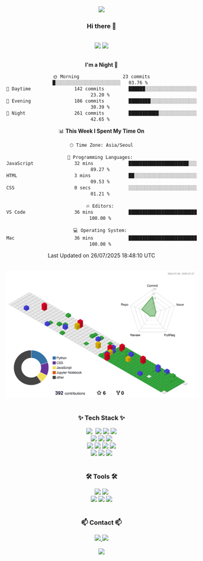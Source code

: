 <div align="center">
  <img src="https://capsule-render.vercel.app/api?type=waving&height=150&color=gradient&text=✈️✈️✈️&fontAlign=70&fontAlignY=50&animation=twinkling">
</div>

<h3 align="center">Hi there 👋</h3>

<br />

<div align="center">
<picture>
  <source
    srcset="https://github-readme-stats.vercel.app/api?username=devhaaana&show_icons=true&count_private=true&theme=radical"
    media="(prefers-color-scheme: dark)"
  />
  <source
    srcset="https://github-readme-stats.vercel.app/api?username=devhaaana&show_icons=true&count_private=true&theme=flag-india"
    media="(prefers-color-scheme: light), (prefers-color-scheme: no-preference)"
  />
  <img src="https://github-readme-stats.vercel.app/api?username=devhaaana&show_icons=true&count_private=true" />
</picture>
<picture>
  <source
    srcset="https://github-readme-stats.vercel.app/api/top-langs/?username=devhaaana&langs_count=8&count_private=true&layout=compact&theme=radical"
    media="(prefers-color-scheme: dark)"
  />
  <source
    srcset="https://github-readme-stats.vercel.app/api/top-langs/?username=devhaaana&langs_count=8&count_private=true&layout=compact&theme=flag-india"
    media="(prefers-color-scheme: light), (prefers-color-scheme: no-preference)"
  />
  <img src="https://github-readme-stats.vercel.app/api/top-langs/?username=devhaaana&langs_count=8&count_private=true&layout=compact" />
</picture>
</div>

<br />

<div align="center">
  
<!--START_SECTION:waka-->
**I'm a Night 🦉** 

```text
🌞 Morning                23 commits          █░░░░░░░░░░░░░░░░░░░░░░░░   03.76 % 
🌆 Daytime                142 commits         ██████░░░░░░░░░░░░░░░░░░░   23.20 % 
🌃 Evening                186 commits         ████████░░░░░░░░░░░░░░░░░   30.39 % 
🌙 Night                  261 commits         ███████████░░░░░░░░░░░░░░   42.65 % 
```


📊 **This Week I Spent My Time On** 

```text
🕑︎ Time Zone: Asia/Seoul

💬 Programming Languages: 
JavaScript               32 mins             ██████████████████████░░░   89.27 % 
HTML                     3 mins              ██░░░░░░░░░░░░░░░░░░░░░░░   09.53 % 
CSS                      0 secs              ░░░░░░░░░░░░░░░░░░░░░░░░░   01.21 % 

🔥 Editors: 
VS Code                  36 mins             █████████████████████████   100.00 % 

💻 Operating System: 
Mac                      36 mins             █████████████████████████   100.00 % 
```


 Last Updated on 26/07/2025 18:48:10 UTC
<!--END_SECTION:waka-->

</div>

<br />

<div align="center">
<picture>
  <source
    srcset="./profile-3d-contrib/profile-night-rainbow.svg"
    media="(prefers-color-scheme: dark)"
  />
  <source
    srcset="./profile-3d-contrib/profile-gitblock.svg"
    media="(prefers-color-scheme: light), (prefers-color-scheme: no-preference)"
  />
  <img src="./profile-3d-contrib/profile-gitblock.svg" />
</picture>
</div>

<!--   <img src="http://mazassumnida.wtf/api/v2/generate_badge?boj=one4435" /> -->
<!--   <img src="http://mazandi.herokuapp.com/api?handle={one4435}&theme=warm"/> -->

<br />

<h3 align="center">✨ Tech Stack ✨</h3>
<div align="center">
  <img src="https://img.shields.io/badge/python-3670A0?style=for-the-badge&logo=python&logoColor=ffdd54" />&nbsp
  <img src="https://img.shields.io/badge/pytorch-EE4C2C?style=for-the-badge&logo=pytorch&logoColor=white">
  <img src="https://img.shields.io/badge/Keras-D00000?style=for-the-badge&logo=Keras&logoColor=white">
  <img src="https://img.shields.io/badge/tensorflow-FF6F00?style=for-the-badge&logo=tensorflow&logoColor=white">
</div>

<div align="center">
  <img src="https://img.shields.io/badge/pandas-150458.svg?style=for-the-badge&logo=pandas&logoColor=white" />
  <img src="https://img.shields.io/badge/numpy-4d77cf.svg?style=for-the-badge&logo=numpy&logoColor=white" />
  <img src="https://img.shields.io/badge/Matplotlib-11557c.svg?style=for-the-badge&logo=Matplotlib&logoColor=white" />
</div>

<div align="center">
  <img src="https://img.shields.io/badge/django-092E20?style=for-the-badge&logo=django&logoColor=white">
  <img src="https://img.shields.io/badge/html5-E34F26.svg?style=for-the-badge&logo=html5&logoColor=white"/>
  <img src="https://img.shields.io/badge/css-1572B6.svg?style=for-the-badge&logo=css3&logoColor=white"/>
  <img src="https://img.shields.io/badge/mysql-4479A1?style=for-the-badge&logo=mysql&logoColor=white">
</div>
  
<div align="center">
  <img src="https://img.shields.io/badge/C-A8B9CC?style=for-the-badge&logo=C&logoColor=white">
  <img src="https://img.shields.io/badge/C++-00599C?style=for-the-badge&logo=cplusplus&logoColor=white">
  <img src="https://img.shields.io/badge/Matlab-0076a8?style=for-the-badge&logo=Matlab&logoColor=white">
</div>

<br />

<h3 align="center">🛠 Tools 🛠</h3>
<div align="center">
  <img src="https://img.shields.io/badge/git-F05033.svg?style=for-the-badge&logo=git&logoColor=white" />
  <img src="https://img.shields.io/badge/github-181717.svg?style=for-the-badge&logo=github&logoColor=white" />
<!--   <img src="https://img.shields.io/badge/GitHub Pages-222222?style=for-the-badge&logo=GitHub Pages&logoColor=white"> -->
</div>

<div align="center">
  <img src="https://img.shields.io/badge/visual%20studio%20code-%23007ACC.svg?&style=for-the-badge&logo=visual%20studio%20code&logoColor=white" />
  <img src="https://img.shields.io/badge/jupyter-2C2C32.svg?style=for-the-badge&logo=jupyter&logoColor=F37726" />
  <img src="https://img.shields.io/badge/Notion-000000.svg?style=for-the-badge&logo=notion&logoColor=white" />
</div>

<br />

<h3 align="center">📫 Contact 📫</h3>
<div align="center">
  <a href="https://velog.io/@one4435" target="_blank">
    <img src="https://img.shields.io/badge/Velog-1EBC8F?style=for-the-badge&logo=velog&logoColor=white"/>
  </a>
  <a href="mailto:one4435go@gmail.com" target="_blank">
    <img src="https://img.shields.io/badge/gmail-D14836?style=for-the-badge&logo=gmail&logoColor=white"/>
  </a>
</div>

<br />

<div align="center">
  <img src="https://capsule-render.vercel.app/api?type=waving&height=150&color=gradient&fontAlign=70&fontAlignY=50&section=footer">
</div>

